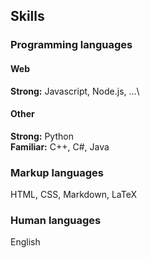 ## Skills
### Programming languages

#### Web
**Strong:** Javascript, Node.js, ...\

#### Other
**Strong:** Python\
**Familiar:** C++, C#, Java

### Markup languages
HTML, CSS, Markdown, LaTeX

### Human languages
English


